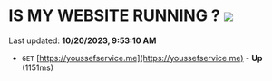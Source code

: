 # IS MY WEBSITE RUNNING ? [![](https://img.shields.io/static/v1?label=Sponsor&message=%E2%9D%A4&logo=GitHub&color=%23fe8e86)](https://github.com/sponsors/<username>)

Last updated: **10/20/2023, 9:53:10 AM**

- `GET` [https://youssefservice.me](https://youssefservice.me) - **Up** (1151ms)
